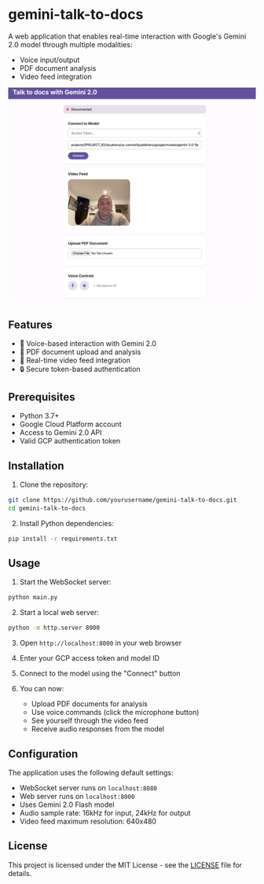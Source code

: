 # gemini-talk-to-docs

A web application that enables real-time interaction with Google's Gemini 2.0 model through multiple modalities:
- Voice input/output
- PDF document analysis
- Video feed integration

![App Demo](assets/screenshot.png)

## Features

- 🎤 Voice-based interaction with Gemini 2.0
- 📄 PDF document upload and analysis
- 🎥 Real-time video feed integration
- 🔒 Secure token-based authentication

## Prerequisites

- Python 3.7+
- Google Cloud Platform account
- Access to Gemini 2.0 API
- Valid GCP authentication token

## Installation

1. Clone the repository:
```bash
git clone https://github.com/yourusername/gemini-talk-to-docs.git
cd gemini-talk-to-docs
```

2. Install Python dependencies:
```bash
pip install -r requirements.txt
```

## Usage

1. Start the WebSocket server:
```bash
python main.py
```

2. Start a local web server:
```bash
python -m http.server 8000
```

3. Open `http://localhost:8000` in your web browser

4. Enter your GCP access token and model ID

5. Connect to the model using the "Connect" button

6. You can now:
   - Upload PDF documents for analysis
   - Use voice commands (click the microphone button)
   - See yourself through the video feed
   - Receive audio responses from the model

## Configuration

The application uses the following default settings:
- WebSocket server runs on `localhost:8080`
- Web server runs on `localhost:8000`
- Uses Gemini 2.0 Flash model
- Audio sample rate: 16kHz for input, 24kHz for output
- Video feed maximum resolution: 640x480

## License

This project is licensed under the MIT License - see the [LICENSE](LICENSE) file for details.
